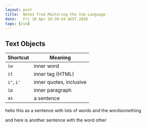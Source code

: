 ```yaml
---
layout: post
title:  Notes from Mastering the Vim Language
date:   Fri 10 Apr 20:39:34 AEST 2020
tags: [vim]
---
```

## Text Objects

| Shortcut   | Meaning                 |
|------------|-------------------------|
| `iw`       | inner word              |
| `it`       | inner tag (HTML)        |
| `i"`, `i'` | inner quotes, inclusive |
| `ip`       | inner paragraph         |
| `as`       | a sentence              |

hello this as a sentence with lots of words and the wordsomething

and here is another sentence with the word other
